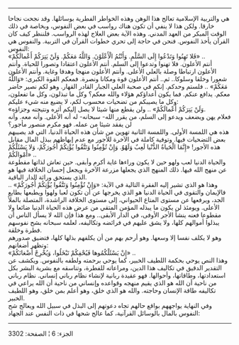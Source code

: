 ------------------------------------------------------------------------

هي والتربية الإسلامية تعالج هذا الوهن وهذه الخواطر الفطرية بوسائلها. وقد
نجحت نجاحا خارقا. ولكن هذا لا ينفي أن تكون هناك رواسب في بعض النفوس،
وبخاصة في ذلك الوقت المبكر من العهد المدني. وهذه الآية بعض العلاج لهذه
الرواسب. فلننظر كيف كان القرآن يأخذ النفوس. فنحن في حاجة إلى تحري خطوات
القرآن في التربية. والنفوس هي النفوس:  
«فَلا تَهِنُوا وَتَدْعُوا إِلَى السَّلْمِ. وَأَنْتُمُ الْأَعْلَوْنَ. وَاللَّهُ مَعَكُمْ. وَلَنْ يَتِرَكُمْ
أَعْمالَكُمْ» ..  
أنتم الأعلون. فلا تهنوا وتدعوا إلى السلم. أنتم الأعلون اعتقادا وتصورا
للحياة. وأنتم الأعلون ارتباطا وصلة بالعلي الأعلى. وأنتم الأعلون منهجا
وهدفا وغاية. وأنتم الأعلون شعورا وخلقا وسلوكا.. ثم.. أنتم الأعلون قوة
ومكانا ونصرة. فمعكم القوة الكبرى: «وَاللَّهُ مَعَكُمْ» .. فلستم وحدكم. إنكم في
صحبة العلي الجبار القادر القهار. وهو لكم نصير حاضر معكم. يدافع عنكم. فما
يكون أعداؤكم هؤلاء والله معكم؟ وكل ما تبذلون، وكل ما تفعلون، وكل ما
يصيبكم من تضحيات محسوب لكم، لا يضيع منه شيء عليكم:  
«وَلَنْ يَتِرَكُمْ أَعْمالَكُمْ» .. ولن يقطع منها شيئا لا يصل إليكم أثره ونتيجته
وجزاؤه.  
فعلام يهن ويضعف ويدعو إلى السلم، من يقرر الله- سبحانه- له أنه الأعلى.
وأنه معه. وأنه لن يفقد شيئا من عمله. فهو مكرم منصور مأجور؟  
هذه هي اللمسة الأولى. واللمسة الثانية تهوين من شأن هذه الحياة الدنيا،
التي قد يصيبهم بعض التضحيات فيها. وتوفية كاملة في الآخرة للأجور مع عدم
إبهاظهم ببذل المال مقابل هذه الأجور! «إِنَّمَا الْحَياةُ الدُّنْيا لَعِبٌ وَلَهْوٌ. وَإِنْ
تُؤْمِنُوا وَتَتَّقُوا يُؤْتِكُمْ أُجُورَكُمْ، وَلا يَسْئَلْكُمْ أَمْوالَكُمْ» ..  
والحياة الدنيا لعب ولهو حين لا يكون وراءها غاية أكرم وأبقى. حين تعاش
لذاتها مقطوعة عن منهج الله فيها. ذلك المنهج الذي يجعلها مزرعة الآخرة
ويجعل إحسان الخلافة فيها هو الذي يستحق وراثة الدار الباقية.  
وهذا هو الذي تشير إليه الفقرة التالية في الآية: «وَإِنْ تُؤْمِنُوا وَتَتَّقُوا يُؤْتِكُمْ
أُجُورَكُمْ» .. فالإيمان والتقوى في الحياة الدنيا هو الذي يخرجها عن أن تكون
لعبا ولهوا ويطبعها بطابع الجد، ويرفعها عن مستوى المتاع الحيواني، إلى
مستوى الخلافة الراشدة، المتصلة بالملأ الأعلى. ويومئذ لن يكون ما يبذله
المؤمن المتقي من عرض هذه الحياة الدنيا ضائعا ولا مقطوعا فعنه ينشأ الأجر
الأوفى، في الدار الأبقى.. ومع هذا فإن الله لا يسأل الناس أن يبذلوا
أموالهم كلها، ولا يشق عليهم في فرائضه وتكاليفه، لعلمه سبحانه بشح نفوسهم
فطرة وخلقة.  
وهو لا يكلف نفسا إلا وسعها. وهو أرحم بهم من أن يكلفهم بذلها كلها، فتضيق
صدورهم وتظهر أضغانهم:  
«إِنْ يَسْئَلْكُمُوها فَيُحْفِكُمْ تَبْخَلُوا، وَيُخْرِجْ أَضْغانَكُمْ» ..  
وهذا النص يوحي بحكمة اللطيف الخبير، كما يوحي برحمته ولطفه بالنفوس. ويكشف
عن التقدير الدقيق في تكاليف هذا الدين، ومراعاته للفطرة، وتناسقه مع بشرية
البشر بكل استعدادتها، وطاقاتها، وأحوالها. فهو عقيدة ربانية لإنشاء نظام
رباني إنساني. نظام رباني من ناحية أن الله هو الذي يقيم منهجه وقواعده
وإنساني من ناحية أن الله يراعي في تكاليفه طاقة الإنسان وحاجته. والله هو
الذي خلق، وهو أعلم بمن خلق، وهو اللطيف الخبير.  
وفي النهاية يواجههم بواقع حالهم تجاه دعوتهم إلى البذل في سبيل الله
ويعالج شح النفوس بالمال بالوسائل القرآنية، كما عالج شحها في ذات النفس
عند الجهاد:

------------------------------------------------------------------------

الجزء: 6 ¦ الصفحة: 3302
